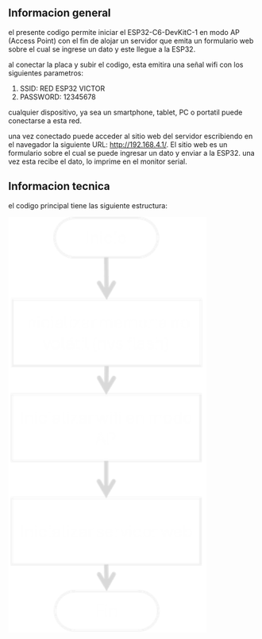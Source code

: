 ## Informacion general
el presente codigo permite iniciar el ESP32-C6-DevKitC-1 en modo AP (Access Point) con el fin de alojar un servidor que emita un formulario web sobre el cual se ingrese un dato y este llegue a la ESP32.

al conectar la placa y subir el codigo, esta emitira una señal wifi con los siguientes parametros:

1. SSID: RED ESP32 VICTOR
2. PASSWORD: 12345678

cualquier dispositivo, ya sea un smartphone, tablet, PC o portatil puede conectarse a esta red.

una vez conectado puede acceder al sitio web del servidor escribiendo en el navegador la siguiente URL: http://192.168.4.1/. El sitio web es un formulario sobre el cual se puede ingresar un dato y enviar a la ESP32. una vez esta recibe el dato, lo imprime en el monitor serial.

## Informacion tecnica 

el codigo principal tiene las siguiente estructura:

<img src="assets/imagen_principal.png" alt="imagen principal" width="400">
